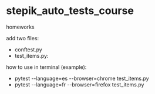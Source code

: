 # stepik_auto_tests_course
homeworks

add two files:
- conftest.py
- test_items.py:

how to use in terminal (example):
- pytest --language=es --browser=chrome test_items.py
- pytest --language=fr --browser=firefox test_items.py
